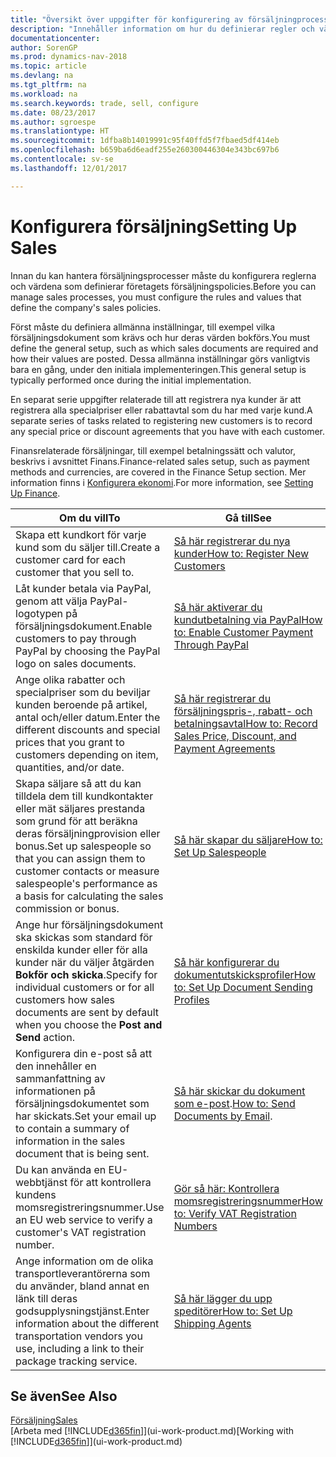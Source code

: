 ```yaml
---
title: "Översikt över uppgifter för konfigurering av försäljningprocesser"
description: "Innehåller information om hur du definierar regler och värden för att definiera dina försäljningspolicyer och -processer."
documentationcenter: 
author: SorenGP
ms.prod: dynamics-nav-2018
ms.topic: article
ms.devlang: na
ms.tgt_pltfrm: na
ms.workload: na
ms.search.keywords: trade, sell, configure
ms.date: 08/23/2017
ms.author: sgroespe
ms.translationtype: HT
ms.sourcegitcommit: 1dfba8b14019991c95f40ffd5f7fbaed5df414eb
ms.openlocfilehash: b659ba6d6eadf255e260300446304e343bc697b6
ms.contentlocale: sv-se
ms.lasthandoff: 12/01/2017

---
```

# <a name="setting-up-sales"></a><span data-ttu-id="089af-103">Konfigurera försäljning</span><span class="sxs-lookup"><span data-stu-id="089af-103">Setting Up Sales</span></span>
<span data-ttu-id="089af-104">Innan du kan hantera försäljningsprocesser måste du konfigurera reglerna och värdena som definierar företagets försäljningspolicies.</span><span class="sxs-lookup"><span data-stu-id="089af-104">Before you can manage sales processes, you must configure the rules and values that define the company's sales policies.</span></span>

<span data-ttu-id="089af-105">Först måste du definiera allmänna inställningar, till exempel vilka försäljningsdokument som krävs och hur deras värden bokförs.</span><span class="sxs-lookup"><span data-stu-id="089af-105">You must define the general setup, such as which sales documents are required and how their values are posted.</span></span> <span data-ttu-id="089af-106">Dessa allmänna inställningar görs vanligtvis bara en gång, under den initiala implementeringen.</span><span class="sxs-lookup"><span data-stu-id="089af-106">This general setup is typically performed once during the initial implementation.</span></span>

<span data-ttu-id="089af-107">En separat serie uppgifter relaterade till att registrera nya kunder är att registrera alla specialpriser eller rabattavtal som du har med varje kund.</span><span class="sxs-lookup"><span data-stu-id="089af-107">A separate series of tasks related to registering new customers is to record any special price or discount agreements that you have with each customer.</span></span>

<span data-ttu-id="089af-108">Finansrelaterade försäljningar, till exempel betalningssätt och valutor, beskrivs i avsnittet Finans.</span><span class="sxs-lookup"><span data-stu-id="089af-108">Finance-related sales setup, such as payment methods and currencies, are covered in the Finance Setup section.</span></span> <span data-ttu-id="089af-109">Mer information finns i [Konfigurera ekonomi](finance-setup-finance.md).</span><span class="sxs-lookup"><span data-stu-id="089af-109">For more information, see [Setting Up Finance](finance-setup-finance.md).</span></span>

| <span data-ttu-id="089af-110">Om du vill</span><span class="sxs-lookup"><span data-stu-id="089af-110">To</span></span> | <span data-ttu-id="089af-111">Gå till</span><span class="sxs-lookup"><span data-stu-id="089af-111">See</span></span> |
| --- | --- |
| <span data-ttu-id="089af-112">Skapa ett kundkort för varje kund som du säljer till.</span><span class="sxs-lookup"><span data-stu-id="089af-112">Create a customer card for each customer that you sell to.</span></span> |[<span data-ttu-id="089af-113">Så här registrerar du nya kunder</span><span class="sxs-lookup"><span data-stu-id="089af-113">How to: Register New Customers</span></span>](sales-how-register-new-customers.md) |
| <span data-ttu-id="089af-114">Låt kunder betala via PayPal, genom att välja PayPal-logotypen på försäljningsdokument.</span><span class="sxs-lookup"><span data-stu-id="089af-114">Enable customers to pay through PayPal by choosing the PayPal logo on sales documents.</span></span> |[<span data-ttu-id="089af-115">Så här aktiverar du kundutbetalning via PayPal</span><span class="sxs-lookup"><span data-stu-id="089af-115">How to: Enable Customer Payment Through PayPal</span></span>](sales-how-enable-payment-service-extensions.md) |
| <span data-ttu-id="089af-116">Ange olika rabatter och specialpriser som du beviljar kunden beroende på artikel, antal och/eller datum.</span><span class="sxs-lookup"><span data-stu-id="089af-116">Enter the different discounts and special prices that you grant to customers depending on item, quantities, and/or date.</span></span> |[<span data-ttu-id="089af-117">Så här registrerar du försäljningspris-, rabatt- och betalningsavtal</span><span class="sxs-lookup"><span data-stu-id="089af-117">How to: Record Sales Price, Discount, and Payment Agreements</span></span>](sales-how-record-sales-price-discount-payment-agreements.md) |
| <span data-ttu-id="089af-118">Skapa säljare så att du kan tilldela dem till kundkontakter eller mät säljares prestanda som grund för att beräkna deras försäljningprovision eller bonus.</span><span class="sxs-lookup"><span data-stu-id="089af-118">Set up salespeople so that you can assign them to customer contacts or measure salespeople's performance as a basis for calculating the sales commission or bonus.</span></span> |[<span data-ttu-id="089af-119">Så här skapar du säljare</span><span class="sxs-lookup"><span data-stu-id="089af-119">How to: Set Up Salespeople</span></span>](sales-how-setup-salespeople.md) |
| <span data-ttu-id="089af-120">Ange hur försäljningsdokument ska skickas som standard för enskilda kunder eller för alla kunder när du väljer åtgärden **Bokför och skicka**.</span><span class="sxs-lookup"><span data-stu-id="089af-120">Specify for individual customers or for all customers how sales documents are sent by default when you choose the **Post and Send** action.</span></span> |[<span data-ttu-id="089af-121">Så här konfigurerar du dokumentutskicksprofiler</span><span class="sxs-lookup"><span data-stu-id="089af-121">How to: Set Up Document Sending Profiles</span></span>](sales-how-setup-document-send-profiles.md) |
| <span data-ttu-id="089af-122">Konfigurera din e-post så att den innehåller en sammanfattning av informationen på försäljningsdokumentet som har skickats.</span><span class="sxs-lookup"><span data-stu-id="089af-122">Set your email up to contain a summary of information in the sales document that is being sent.</span></span> |<span data-ttu-id="089af-123">[Så här skickar du dokument som e-post](ui-how-send-documents-email.md).</span><span class="sxs-lookup"><span data-stu-id="089af-123">[How to: Send Documents by Email](ui-how-send-documents-email.md).</span></span> |
|<span data-ttu-id="089af-124">Du kan använda en EU-webbtjänst för att kontrollera kundens momsregistreringsnummer.</span><span class="sxs-lookup"><span data-stu-id="089af-124">Use an EU web service to verify a customer's VAT registration number.</span></span>|[<span data-ttu-id="089af-125">Gör så här: Kontrollera momsregistreringsnummer</span><span class="sxs-lookup"><span data-stu-id="089af-125">How to: Verify VAT Registration Numbers</span></span>](finance-setup-vat.md)|
|<span data-ttu-id="089af-126">Ange information om de olika transportleverantörerna som du använder, bland annat en länk till deras godsupplysningstjänst.</span><span class="sxs-lookup"><span data-stu-id="089af-126">Enter information about the different transportation vendors you use, including a link to their package tracking service.</span></span>|[<span data-ttu-id="089af-127">Så här lägger du upp speditörer</span><span class="sxs-lookup"><span data-stu-id="089af-127">How to: Set Up Shipping Agents</span></span>](sales-how-to-set-up-shipping-agents.md)|

## <a name="see-also"></a><span data-ttu-id="089af-128">Se även</span><span class="sxs-lookup"><span data-stu-id="089af-128">See Also</span></span>
[<span data-ttu-id="089af-129">Försäljning</span><span class="sxs-lookup"><span data-stu-id="089af-129">Sales</span></span>](sales-manage-sales.md)  
<span data-ttu-id="089af-130">[Arbeta med [!INCLUDE[d365fin](includes/d365fin_md.md)]](ui-work-product.md)</span><span class="sxs-lookup"><span data-stu-id="089af-130">[Working with [!INCLUDE[d365fin](includes/d365fin_md.md)]](ui-work-product.md)</span></span>

